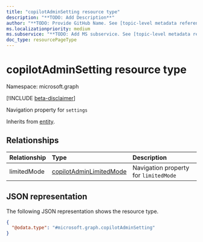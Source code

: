 ```yaml
---
title: "copilotAdminSetting resource type"
description: "**TODO: Add Description**"
author: "**TODO: Provide GitHub Name. See [topic-level metadata reference](https://aka.ms/msgo?pagePath=Document-APIs/Guidelines/Metadata)**"
ms.localizationpriority: medium
ms.subservice: "**TODO: Add MS subservice. See [topic-level metadata reference](https://aka.ms/msgo?pagePath=Document-APIs/Guidelines/Metadata)**"
doc_type: resourcePageType
---
```


# copilotAdminSetting resource type

Namespace: microsoft.graph

[!INCLUDE [beta-disclaimer](../../includes/beta-disclaimer.md)]

Navigation property for `settings`


Inherits from [entity](../resources/entity.md).

## Relationships
|Relationship|Type|Description|
|:---|:---|:---|
|limitedMode|[copilotAdminLimitedMode](../resources/copilotadminlimitedmode.md)|Navigation property for `limitedMode`|

## JSON representation
The following JSON representation shows the resource type.
<!-- {
  "blockType": "resource",
  "keyProperty": "id",
  "@odata.type": "microsoft.graph.copilotAdminSetting",
  "baseType": "microsoft.graph.entity",
  "openType": false
}
-->
``` json
{
  "@odata.type": "#microsoft.graph.copilotAdminSetting"
}
```

